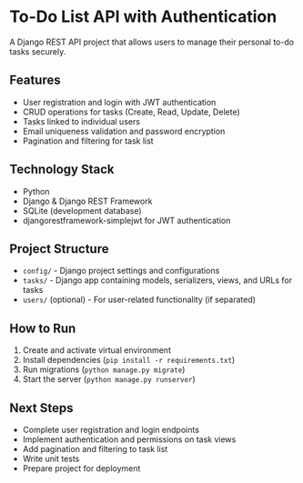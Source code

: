 # To-Do List API with Authentication

A Django REST API project that allows users to manage their personal to-do tasks securely.

## Features

- User registration and login with JWT authentication
- CRUD operations for tasks (Create, Read, Update, Delete)
- Tasks linked to individual users
- Email uniqueness validation and password encryption
- Pagination and filtering for task list

## Technology Stack

- Python
- Django & Django REST Framework
- SQLite (development database)
- djangorestframework-simplejwt for JWT authentication

## Project Structure

- `config/` - Django project settings and configurations
- `tasks/` - Django app containing models, serializers, views, and URLs for tasks
- `users/` (optional) - For user-related functionality (if separated)

## How to Run

1. Create and activate virtual environment
2. Install dependencies (`pip install -r requirements.txt`)
3. Run migrations (`python manage.py migrate`)
4. Start the server (`python manage.py runserver`)

## Next Steps

- Complete user registration and login endpoints
- Implement authentication and permissions on task views
- Add pagination and filtering to task list
- Write unit tests
- Prepare project for deployment

